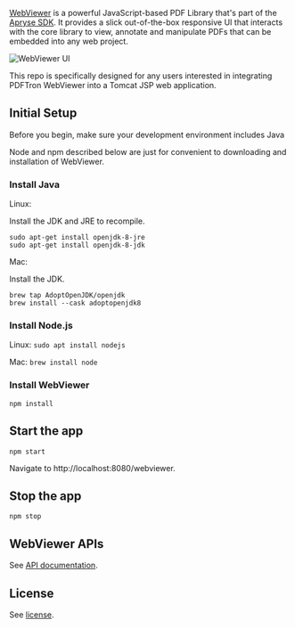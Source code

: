 [WebViewer](https://docs.apryse.com/documentation/web/) is a powerful JavaScript-based PDF Library that's part of the [Apryse SDK](https://apryse.com/). It provides a slick out-of-the-box responsive UI that interacts with the core library to view, annotate and manipulate PDFs that can be embedded into any web project.

![WebViewer UI](https://www.pdftron.com/downloads/pl/webviewer-ui.png)

This repo is specifically designed for any users interested in integrating PDFTron WebViewer into a Tomcat JSP web application.

## Initial Setup

Before you begin, make sure your development environment includes Java

Node and npm described below are just for convenient to downloading and installation of WebViewer.

### Install Java

Linux:

Install the JDK and JRE to recompile.

```
sudo apt-get install openjdk-8-jre
sudo apt-get install openjdk-8-jdk
```

Mac:

Install the JDK.

```
brew tap AdoptOpenJDK/openjdk
brew install --cask adoptopenjdk8
```

### Install Node.js

Linux: `sudo apt install nodejs`

Mac: `brew install node`

### Install WebViewer

```
npm install
```

## Start the app

```
npm start
```

Navigate to http://localhost:8080/webviewer.

## Stop the app

```
npm stop
```

## WebViewer APIs

See [API documentation](https://docs.apryse.com/api/web/WebViewerInstance.html).

## License

See [license](./LICENSE).